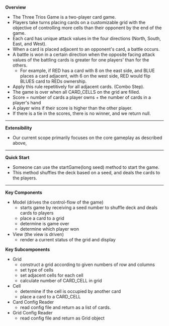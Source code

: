 **Overview**

* The Three Trios Game is a two-player card game.
* Players take turns placing cards on a
  customizable grid with the objective of controlling more
  cells than their opponent by the end of the game.
* Each card has unique attack values in the four directions
  (North, South, East, and West).
* When a card is placed adjacent to an opponent's card, a
  battle occurs.
* A battle is won in a certain direction when the opposite facing attack values
  of the battling cards is greater for one players' than for the others.
    * For example, if RED has a card with 8 on the east side, and BLUE places a card
      adjacent, with 6 on the west side, RED would flip BLUES card to REDs ownership.
* Apply this rule repetitively for all adjacent cards. (Combo Step).
* The game is over when all CARD_CELLS on the grid are filled.
* Score = number of cards a player owns + the number of
  cards in a player's hand
* A player wins if their score is higher than the other player.
* If there is a tie in the scores, there is no winner, and we return null.

***

**Extensibility**

* Our current scope primarily focuses on the core gameplay as described
  above,

***

**Quick Start**

* Someone can use the startGame(long seed)
  method to start the game.
* This method shuffles the deck based on a seed, and deals the cards to
  the players.

***

**Key Components**

* Model (drives the control-flow of the game)
    * starts game by receiving a seed number to shuffle deck
      and deals cards to players
    * place a card to a grid
    * determine is game over
    * determine which player won
* View (the view is driven)
    * render a current status of the grid and display

**Key Subcomponents**

* Grid
    * construct a grid according to given numbers of row and columns
    * set type of cells
    * set adjacent cells for each cell
    * calculate number of CARD_CELL in grid
* Cell
    * determine if the cell is occupied by another card
    * place a card to a CARD_CELL
* Card Config Reader
    * read config file and return as a list of cards.
* Grid Config Reader
  * read config file and return as Grid object